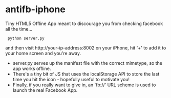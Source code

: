 antifb-iphone
=============

Tiny HTML5 Offline App meant to discourage you from checking facebook all the time...

     python server.py

and then visit http://your-ip-address:8002 on your iPhone, hit '+' to add it to your home screen and you're away.

* server.py serves up the manifest file with the correct mimetype, so the app works offline.
* There's a tiny bit of JS that uses the localStorage API to store the last time you hit the icon - hopefully useful to motivate you!
* Finally, if you really want to give in, an 'fb://' URL scheme is used to launch the real Facebook App.